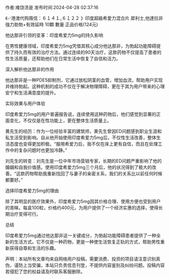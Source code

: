 <p>作者:难饶渍是 发布时间:2024-04-28 02:37:16</p>
<p>《✅港澳代购薇信：６１４１_６１２２ 》印度超級希愛力混合片 犀利士,他達拉非 強力助勃+有效延時 10顆 數量 正品价格(124元) </p>
									<p>他达那非引领的变革：印度希爱力5mg的持久影响</p><p></p><p>在男性健康领域，印度希爱力5mg凭借其核心成分他达那非，为勃起功能障碍提供了持久而有效的治疗方法。通过连续的90天治疗，这款药物不仅提高了患者的性生活质量，还帮助他们在日常生活中恢复了自信和活力。</p><p></p><p>深入解析他达那非的作用</p><p></p><p>他达那非是一种PDE5抑制剂，它通过放松阴茎的血管，增加血流，帮助用户实现并维持勃起。这种机制的成功不仅在于解决物理障碍，更在于其为用户带来的心理安宁和生活满意度的提升。</p><p></p><p>实际效果与用户体验</p><p></p><p>印度希爱力5mg的用户普遍报告说，连续使用这种药物后，他们感觉到显著的正面变化，不仅仅是在性功能上，更在整体生活质量上。</p><p></p><p>黄先生的经历：作为一位经验丰富的建筑师，黄先生曾因ED问题感到职业生涯和私生活受到影响。自从他开始使用印度希爱力5mg后，不仅性生活改善，整体生活态度也变得更加积极。“服用希爱力后，我不仅在床上更有自信，而且在处理工作中的复杂问题时也更加冷静。”</p><p></p><p>刘先生的转变：刘先生是一位中年市场营销专家，长期的ED问题严重影响了他的婚姻和自我价值感。使用印度希爱力5mg三个月后，他的状况得到了极大的改善。“这款药物帮助我重新找回了与妻子的亲密关系，我们的关系比以前任何时候都要好。”</p><p></p><p>选择印度希爱力5mg的理由</p><p></p><p>除了其明显的医疗效果外，印度希爱力5mg因其价格合理、使用方便也受到用户的青睐。每盒100粒，价格约400元，为用户提供了一个经济实惠的选择，使得长期治疗变得可行。</p><p></p><p>总结</p><p></p><p>印度希爱力5mg通过他达那非这一关键成分，为勃起功能障碍患者提供了一种全新的生活方式。它不仅是一种药物，更是一种使生活恢复正轨的方式，帮助男性重新获得自尊和生活的乐趣。</p>				声明：本站所有文章均来自网络用户投稿，需要消费、投资的项目请注意识别真伪，谨防上当受骗，本站只负责信息刊登，不提供内容鉴别及纠纷问题。投稿内容若侵犯了您的权益请及时联系客服删除。				
